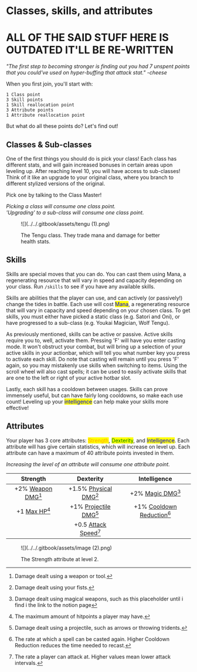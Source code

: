 # Classes, skills, and attributes

# ALL OF THE SAID STUFF HERE IS OUTDATED IT'LL BE RE-WRITTEN

_"The first step to becoming stronger is finding out you had 7 unspent points that you could've used on hyper-buffing that attack stat." -cheese_

When you first join, you'll start with:

```
1 Class point
3 Skill points
1 Skill reallocation point
3 Attribute points
1 Attribute reallocation point
```

But what do all these points do? Let's find out!



## Classes & Sub-classes

One of the first things you should do is pick your class! Each class has different stats, and will gain increased bonuses in certain areas upon leveling up. After reaching level 10, you will have access to sub-classes! Think of it like an upgrade to your original class, where you branch to different stylized versions of the original.

Pick one by talking to the Class Master!

_Picking a class will consume one class point._ \
_'Upgrading' to a sub-class will consume one class point._

<figure>

![](../../.gitbook/assets/tengu (1).png)<figcaption>

The Tengu class. They trade mana and damage for better health stats.</figcaption></figure>

## Skills

Skills are special moves that you can do. You can cast them using Mana, a regenerating resource that will vary in speed and capacity depending on your class. Run `/skills` to see if you have any available skills.&#x20;

Skills are abilities that the player can use, and can actively (or passively!) change the tides in battle. Each use will cost <mark style="color:blue;">Mana</mark>, a regenerating resource that will vary in capacity and speed depending on your chosen class. To get skills, you must either have picked a static class (e.g. Satori and Oni), or have progressed to a sub-class (e.g. Youkai Magician, Wolf Tengu).

As previously mentioned, skills can be active or passive. Active skills require you to, well, activate them. Pressing 'F' will have you enter casting mode. It won't obstruct your combat, but will bring up a selection of your active skills in your actionbar, which will tell you what number key you press to activate each skill. Do note that casting will remain until you press 'F' again, so you may mistakenly use skills when switching to items. Using the scroll wheel will also cast spells; it can be used to easily activate skills that are one to the left or right of your active hotbar slot.

Lastly, each skill has a cooldown between usages. Skills can prove immensely useful, but can have fairly long cooldowns, so make each use count! Leveling up your <mark style="color:blue;">intelligence</mark> can help make your skills more effective!



## Attributes

Your player has 3 core attributes: <mark style="color:orange;">Strength</mark>, <mark style="color:green;">Dexterity</mark>, and <mark style="color:blue;">Intelligence</mark>. Each attribute will has give certain statistics, which will increase on level up. Each attribute can have a maximum of 40 attribute points invested in them.

_Increasing the level of an attribute will consume one attribute point._

|                 Strength                 |                  Dexterity                   |                   Intelligence                   |
|:----------------------------------------:|:--------------------------------------------:|:------------------------------------------------:|
| +2% [Weapon DMG](#user-content-fn-1)[^1] | +1.5% [Physical DMG](#user-content-fn-2)[^2] |     +2% [Magic DMG](#user-content-fn-3)[^3]      |
|   +1 [Max HP](#user-content-fn-4)[^4]    | +1% [Projectile DMG](#user-content-fn-5)[^5] | +1% [Cooldown Reduction](#user-content-fn-6)[^6] |
|                                          | +0.5 [Attack Speed](#user-content-fn-7)[^7]  |                                                  |

<figure>

![](../../.gitbook/assets/image (2).png)<figcaption>

The Strength attribute at level 2.</figcaption></figure>



[^1]: Damage dealt using a weapon or tool.

[^2]: Damage dealt using your fists.

[^3]: Damage dealt using magical weapons, such as this placeholder until i find i the link to the notion page

[^4]: The maximum amount of hitpoints a player may have.

[^5]: Damage dealt using a projectile, such as arrows or throwing tridents.

[^6]: The rate at which a spell can be casted again. Higher Cooldown Reduction reduces the time needed to recast.

[^7]: The rate a player can attack at. Higher values mean lower attack intervals.
